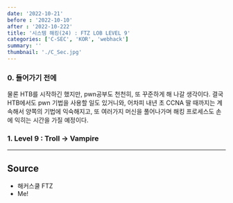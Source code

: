 ```yaml
---
date: '2022-10-21'
before : '2022-10-10'
after : '2022-10-222'
title: '시스템 해킹(24) : FTZ LOB LEVEL 9'
categories: ['C-SEC', 'KOR', 'webhack']
summary: ''
thumbnail: './C_Sec.jpg'
---
```


### 0. 들어가기 전에

물론 HTB를 시작하긴 했지만, pwn공부도 천천히, 또 꾸준하게 해 나갈 생각이다. 결국 HTB에서도 pwn 기법을 사용할 일도 있거니와, 어차피 내년 초 CCNA 딸 때까지는 계속해서 양쪽의 기법에 익숙해지고, 또 여러가지 머신을 풀어나가며 해킹 프로세스도 손에 익히는 시간을 가질 예정이다. 


### 1. Level 9 : Troll -> Vampire



 ---
## Source

- 해커스쿨 FTZ
- Me!
